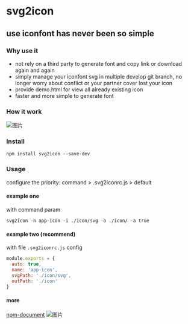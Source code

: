 # svg2icon
## use iconfont has never been so simple

### Why use it
- not rely on a third party to generate font and copy link or download again and again
- simply manage your iconfont svg in multiple develop git branch, no longer worry about conflict or your partner cover lost your icon
- provide demo.html for view all already existing icon
- faster and more simple to generate font

### How it work
![图片](https://pt-starimg.didistatic.com/static/starimg/img/1505621845013aMlEjyeQUhTrOk5qn0I.png)

### Install
```
npm install svg2icon --save-dev
```

### Usage
configure the priority: command > .svg2iconrc.js > default

#### example one
with command param
``` shell
svg2icon -n app-icon -i ./icon/svg -o ./icon/ -a true
```
#### example two (recommend)
with file `.svg2iconrc.js` config
```js
module.exports = {
  auto: true,
  name: 'app-icon',
  svgPath: './icon/svg',
  outPath: './icon'
}
```

#### more
[npm-document](https://www.npmjs.com/package/svg2icon)
![图片](https://pt-starimg.didistatic.com/static/starimg/img/1505623223951RCBZGlBynotmzp28MKe.png)